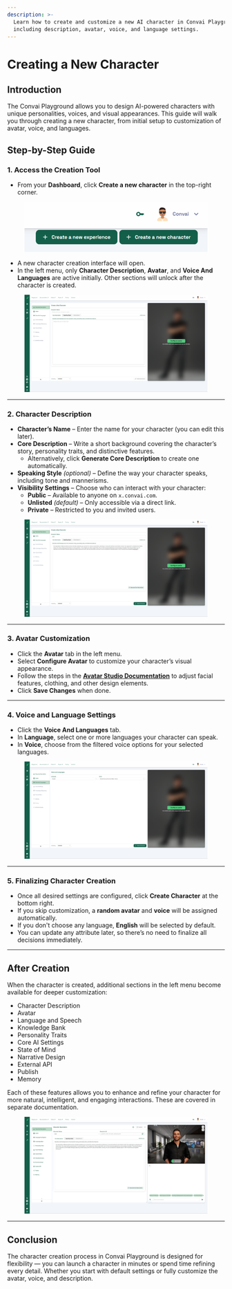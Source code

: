 ```yaml
---
description: >-
  Learn how to create and customize a new AI character in Convai Playground,
  including description, avatar, voice, and language settings.
---
```


# Creating a New Character

## Introduction

The Convai Playground allows you to design AI-powered characters with unique personalities, voices, and visual appearances. This guide will walk you through creating a new character, from initial setup to customization of avatar, voice, and languages.



## Step-by-Step Guide

### 1. Access the Creation Tool

* From your **Dashboard**, click **Create a new character** in the top-right corner.

<figure><img src="../../.gitbook/assets/image (2).png" alt=""><figcaption></figcaption></figure>

* A new character creation interface will open.
* In the left menu, only **Character Description**, **Avatar**, and **Voice And Languages** are active initially. Other sections will unlock after the character is created.

<figure><img src="../../.gitbook/assets/Screenshot 2025-08-08 143514.png" alt=""><figcaption></figcaption></figure>

***

### 2. Character Description

* **Character’s Name** – Enter the name for your character (you can edit this later).
* **Core Description** – Write a short background covering the character’s story, personality traits, and distinctive features.
  * Alternatively, click **Generate Core Description** to create one automatically.
* **Speaking Style** _(optional)_ – Define the way your character speaks, including tone and mannerisms.
* **Visibility Settings** – Choose who can interact with your character:
  * **Public** – Available to anyone on `x.convai.com`.
  * **Unlisted** _(default)_ – Only accessible via a direct link.
  * **Private** – Restricted to you and invited users.

<figure><img src="../../.gitbook/assets/Screenshot 2025-08-08 143532.png" alt=""><figcaption></figcaption></figure>

***

### 3. Avatar Customization

* Click the **Avatar** tab in the left menu.
* Select **Configure Avatar** to customize your character’s visual appearance.
* Follow the steps in the [**Avatar Studio Documentation**](../../no-code-experiences/avatar-studio-experiences/) to adjust facial features, clothing, and other design elements.
* Click **Save Changes** when done.

***

### 4. Voice and Language Settings

* Click the **Voice And Languages** tab.
* In **Language**, select one or more languages your character can speak.
* In **Voice**, choose from the filtered voice options for your selected languages.

<figure><img src="../../.gitbook/assets/Screenshot 2025-08-08 150724.png" alt=""><figcaption></figcaption></figure>

***

### 5. Finalizing Character Creation

* Once all desired settings are configured, click **Create Character** at the bottom right.
* If you skip customization, a **random avatar** and **voice** will be assigned automatically.
* If you don't choose any language, **English** will be selected by default.
* You can update any attribute later, so there’s no need to finalize all decisions immediately.

***

## After Creation

When the character is created, additional sections in the left menu become available for deeper customization:

* Character Description
* Avatar
* Language and Speech
* Knowledge Bank
* Personality Traits
* Core AI Settings
* State of Mind
* Narrative Design
* External API
* Publish
* Memory

Each of these features allows you to enhance and refine your character for more natural, intelligent, and engaging interactions. These are covered in separate documentation.

<figure><img src="../../.gitbook/assets/Screenshot 2025-08-08 152224.png" alt=""><figcaption></figcaption></figure>

***

## Conclusion

The character creation process in Convai Playground is designed for flexibility — you can launch a character in minutes or spend time refining every detail. Whether you start with default settings or fully customize the avatar, voice, and description.
